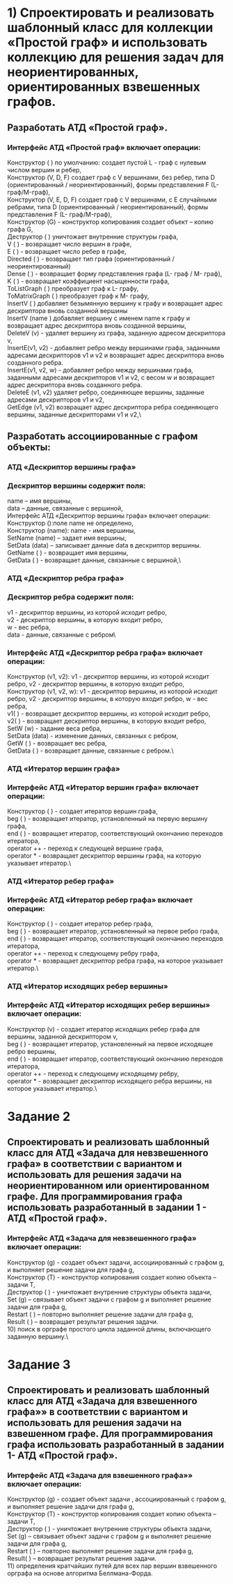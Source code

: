 # 1) Спроектировать и реализовать шаблонный класс для коллекции «Простой граф» и использовать коллекцию для решения задач для неориентированных, ориентированных взвешенных графов.
## Разработать АТД «Простой граф».
### Интерфейс АТД «Простой граф» включает операции:
Конструктор ( ) по умолчанию: создает пустой L - граф с нулевым числом вершин и ребер,\
Конструктор (V, D, F) создает граф с V вершинами, без ребер, типа D (ориентированный / неориентированный), формы представления F (L- граф/M-граф),\
Конструктор (V, E, D, F) создает граф с V вершинами, с E случайными ребрами, типа D (ориентированный / неориентированный), формы представления F (L- граф/M-граф),\
Конструктор (G) - конструктор копирования создает объект – копию графа G,\
Деструктор ( ) уничтожает внутренние структуры графа,\
V ( ) - возвращает число вершин в графе,\
E ( ) - возвращает число ребер в графе,\
Directed ( ) - возвращает тип графа (ориентированный / неориентированный)\
Dense ( ) - возвращает форму представления графа (L- граф / M- граф),\
K ( ) - возвращает коэффициент насыщенности графа,\
ToListGraph ( ) преобразует граф к L- графу,\
ToMatrixGraph ( ) преобразует граф к M- графу,\
InsertV ( ) добавляет безымянную вершину к графу и возвращает адрес дескриптора вновь созданной вершины \
InsertV (name ) добавляет вершину c именем name к графу и возвращает адрес дескриптора вновь созданной вершины,\
DeleteV (v) - удаляет вершину из графа, заданную адресом дескриптора v,\
InsertE(v1, v2) - добавляет ребро между вершинами графа, заданными адресами дескрипторов v1 и v2 и возвращает адрес дескриптора вновь созданного ребра.\
InsertE(v1, v2, w) - добавляет ребро между вершинами графа, заданными адресами дескрипторов v1 и v2, с весом w и возвращает адрес дескриптора вновь созданного ребра.\
DeleteE (v1, v2) удаляет ребро, соединяющее вершины, заданные адресами дескрипторов v1 и v2,\
GetEdge (v1, v2) возвращает адрес дескриптора ребра соединяющего вершины, заданные дескрипторами v1 и v2,\

## Разработать ассоциированные с графом объекты:
### АТД «Дескриптор вершины графа»
### Дескриптор вершины содержит поля:
name – имя вершины,\
data – данные, связанные с вершиной,\
Интерфейс АТД «Дескриптор вершины графа» включает операции:\
Конструктор ():поле name не определено,\
Конструктор (name): name - имя вершины,\
SetName (name) – задает имя вершины,\
SetData (data) – записывает данные data в дескриптор вершины.\
GetName ( ) - возвращает имя вершины,\
GetData ( ) - возвращает данные, связанные с вершиной,\

### АТД «Дескриптор ребра графа»
### Дескриптор ребра содержит поля:
v1 - дескриптор вершины, из которой исходит ребро,\
v2 - дескриптор вершины, в которую входит ребро,\
w - вес ребра,\
data - данные, связанные с ребром\

### Интерфейс АТД «Дескриптор ребра графа» включает операции:
Конструктор (v1, v2): v1 - дескриптор вершины, из которой исходит ребро, v2 - дескриптор вершины, в которую входит ребро,\
Конструктор (v1, v2, w): v1 - дескриптор вершины, из которой исходит ребро, v2 - дескриптор вершины, в которую входит ребро, w - вес ребра,\
v1( ) - возвращает дескриптор вершины, из которой исходит ребро,\
v2( ) - возвращает дескриптор вершины, в которую входит ребро,\
SetW (w) - задание веса ребра,\
SetData (data) - изменение данных, связанных с ребром,\
GetW ( ) - возвращает вес ребра,\
GetData ( ) - возвращает данные, связанные с ребром.\

### АТД «Итератор вершин графа»
### Интерфейс АТД «Итератор вершин графа» включает операции:
Конструктор ( ) - создает итератор вершин графа,\
beg ( ) - возвращает итератор, установленный на первую вершину графа,\
end ( ) - возвращает итератор, соответствующий окончанию переходов итератора,\
operator ++ - переход к следующей вершине графа,\
operator * - возвращает дескриптор вершины графа, на которую указывает итератор.\

### АТД «Итератор ребер графа»
### Интерфейс АТД «Итератор ребер графа» включает операции:
Конструктор ( ) - создает итератор ребер графа,\
beg ( ) - возвращает итератор, установленный на первое ребро графа,\
end ( ) - возвращает итератор, соответствующий окончанию переходов итератора,\
operator ++ - переход к следующему ребру графа,\
operator * - возвращает дескриптор ребра графа, на которое указывает итератор.\

### АТД «Итератор исходящих ребер вершины»
### Интерфейс АТД «Итератор исходящих ребер вершины» включает операции:
Конструктор (v) - создает итератор исходящих ребер графа для вершины, заданной дескриптором v,\
beg ( ) - возвращает итератор, установленный на первое исходящее ребро вершины,\
end ( ) - возвращает итератор, соответствующий окончанию переходов итератора,\
operator ++ - переход к следующему исходящему ребру,\
operator * - возвращает дескриптор исходящего ребра вершины, на которое указывает итератор.\

# Задание 2
## Спроектировать и реализовать шаблонный класс для АТД «Задача для невзвешенного графа» в соответствии с вариантом и использовать для решения задачи на неориентированном или ориентированном графе. Для программирования графа использовать разработанный в задании 1 - АТД «Простой граф».
### Интерфейс АТД «Задача для невзвешенного графа» включает операции:
Конструктор (g) - создает объект задачи, ассоциированный с графом g, и выполняет решение задачи для графа g,\
Конструктор (T) - конструктор копирования создает копию объекта – задачи T,\
Деструктор ( ) - уничтожает внутренние структуры объекта задачи,\
Set (g) – связывает объект задачи с графом g и выполняет решение задачи для графа g,\
Restart ( ) – повторно выполняет решение задачи для графа g,\
Result ( ) – возвращает результат решения задачи.\
10) поиск в орграфе простого цикла заданной длины, включающего заданную вершину.\

# Задание 3
## Спроектировать и реализовать шаблонный класс для АТД «Задача для взвешенного графа»» в соответствии с вариантом и использовать для решения задачи на взвешенном графе. Для программирования графа использовать разработанный в задании 1- АТД «Простой граф».
### Интерфейс АТД «Задача для взвешенного графа»» включает операции:
Конструктор (g) - создает объект задачи , ассоциированный с графом g, и выполняет решение задачи для графа g,\
Конструктор (T) - конструктор копирования создает копию объекта – задачи T,\
Деструктор ( ) - уничтожает внутренние структуры объекта задачи,\
Set (g) – связывает объект задачи с графом g и выполняет решение задачи для графа g,\
Restart ( ) – повторно выполняет решение задачи для графа g,\
Result( ) – возвращает результат решения задачи.\
11) определения кратчайших путей для всех пар вершин взвешенного орграфа на основе алгоритма Беллмана-Форда.
